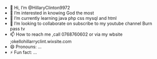 - 👋 Hi, I’m @HillaryClinton9972
- 👀 I’m interested in knowing  God the most
- 🌱 I’m currently learning  java php css mysql  and html
- 💞️ I’m looking to collaborate on  subscribe  to my youtube  channel Burn pass tv
- 📫 How to reach me ,call 0768760602 or via my wbsite ;okellohillarryclint.wixsite.com
- 😄 Pronouns: ...
- ⚡ Fun fact: ...

<!---
HillaryClinton9972/HillaryClinton9972 is a ✨ special ✨ repository because its `README.md` (this file) appears on your GitHub profile.
You can click the Preview link to take a look at your changes.
--->
